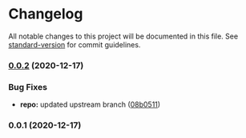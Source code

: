 # Changelog

All notable changes to this project will be documented in this file. See [standard-version](https://github.com/conventional-changelog/standard-version) for commit guidelines.

### [0.0.2](https://github.com/jossaq/joq-demo-back/compare/v0.0.1...v0.0.2) (2020-12-17)


### Bug Fixes

* **repo:** updated upstream branch ([08b0511](https://github.com/jossaq/joq-demo-back/commit/08b051194b5c5561eca9ecec845307f5275b66c9))

### 0.0.1 (2020-12-17)
